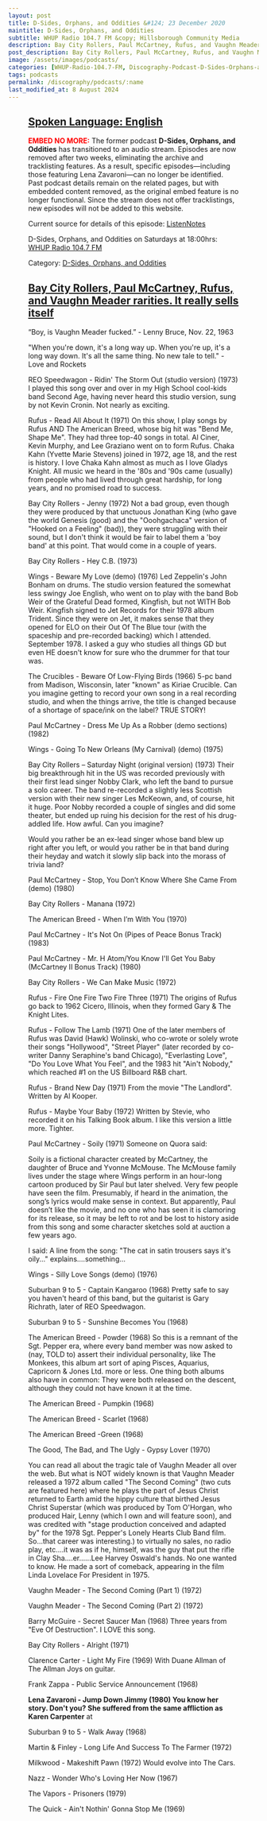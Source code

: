 ```yaml
---
layout: post
title: D-Sides, Orphans, and Oddities &#124; 23 December 2020
maintitle: D-Sides, Orphans, and Oddities
subtitle: WHUP Radio 104.7 FM &copy; Hillsborough Community Media
description: Bay City Rollers, Paul McCartney, Rufus, and Vaughn Meader rarities. It really sells itself.
post_description: Bay City Rollers, Paul McCartney, Rufus, and Vaughn Meader rarities. It really sells itself.
image: /assets/images/podcasts/
categories: [WHUP-Radio-104.7-FM, Discography-Podcast-D-Sides-Orphans-and-Oddities, OnThisDay23December]
tags: podcasts
permalink: /discography/podcasts/:name
last_modified_at: 8 August 2024
---
```


<figure class="fig3">
<div class="CardLayout">
<div class="CardItem"><h2 id="infobox1" class="infobox"><a href="#infobox1">Spoken Language: English</a></h2></div>
<div class="CardItem split">
<p><span style="color: #ff0000; font-weight: bold;">EMBED NO MORE:</span> The former podcast <strong>D-Sides, Orphans, and Oddities</strong> has transitioned to an audio stream. Episodes are now removed after two weeks, eliminating the archive and tracklisting features. As a result, specific episodes—including those featuring Lena Zavaroni—can no longer be identified. Past podcast details remain on the related pages, but with embedded content removed, as the original embed feature is no longer functional. Since the stream does not offer tracklistings, new episodes will not be added to this website.</p>
<p>Current source for details of this episode: <a class="external-link" href="https://www.listennotes.com/podcasts/d-sides-orphans/bay-city-rollers-paul-sbw07qlUBrG/">ListenNotes</a></p>
<p>D-Sides, Orphans, and Oddities on Saturdays at 18:00hrs: <a class="external-link" href="https://whupfm.org/show/d-sides-orphans-oddities/">WHUP Radio 104.7 FM</a></p>
<p>Category: <a href="/category/d-sides-orphans-and-oddities">D-Sides, Orphans, and Oddities</a></p>
</div>
</div>
</figure>

<figure class="fig3">
<div class="CardLayout">
<div class="CardItem"><h2 id="infobox2" class="infobox"><a href="#infobox2">Bay City Rollers, Paul McCartney, Rufus, and Vaughn Meader rarities. It really sells itself</a></h2></div>
<div class="CardItem split">
<p>“Boy, is Vaughn Meader fucked.” - Lenny Bruce, Nov. 22, 1963</p>
<p>"When you're down, it's a long way up. When you're up, it's a long way down. It's all the same thing. No new tale to tell." - Love and Rockets</p>
<p>REO Speedwagon - Ridin' The Storm Out (studio version) (1973) I played this song over and over in my High School cool-kids band Second Age, having never heard this studio version, sung by not Kevin Cronin. Not nearly as exciting.</p>
<p>Rufus - Read All About It (1971) On this show, I play songs by Rufus AND The American Breed, whose big hit was "Bend Me, Shape Me".  They had three top-40 songs in total. Al Ciner, Kevin Murphy, and Lee Graziano went on to form Rufus. Chaka Kahn (Yvette Marie Stevens) joined in 1972, age 18, and the rest is history. I love Chaka Kahn almost as much as I love Gladys Knight. All music we heard in the '80s and '90s came (usually) from people who had lived through great hardship, for long years, and no promised road to success.</p>
<p>Bay City Rollers - Jenny (1972) Not a bad group, even though they were produced by that unctuous Jonathan King (who gave the world Genesis (good) and the "Ooohgachaca" version of "Hooked on a Feeling" (bad)), they were struggling with their sound, but I don't think it would be fair to label them a 'boy band' at this point. That would come in a couple of years.</p>
<p>Bay City Rollers - Hey C.B. (1973)</p>
<p>Wings - Beware My Love (demo) (1976) Led Zeppelin's John Bonham on drums. The studio version featured the somewhat less swingy Joe English, who went on to play with the band Bob Weir of the Grateful Dead formed, Kingfish, but not WITH Bob Weir. Kingfish signed to Jet Records for their 1978 album Trident. Since they were on Jet, it makes sense that they opened for ELO on their Out Of The Blue tour (with the spaceship and pre-recorded backing) which I attended. September 1978. I asked a guy who studies all things GD but even HE doesn't know for sure who the drummer for that tour was.</p>
<p>The Crucibles - Beware Of Low-Flying Birds (1966) 5-pc band from Madison, Wisconsin, later "known" as Kiriae Crucible. Can you imagine getting to record your own song in a real recording studio, and when the things arrive, the title is changed because of a shortage of space/ink on the label? TRUE STORY!</p>
<p>Paul McCartney - Dress Me Up As a Robber (demo sections) (1982)</p>
<p>Wings - Going To New Orleans (My Carnival) (demo) (1975)</p>
<p>Bay City Rollers – Saturday Night (original version) (1973) Their big breakthrough hit in the US was recorded previously with their first lead singer Nobby Clark, who left the band to pursue a solo career. The band re-recorded a slightly less Scottish version with their new singer Les McKeown, and, of course, hit it huge. Poor Nobby recorded a couple of singles and did some theater, but ended up ruing his decision for the rest of his drug-addled life. How awful. Can you imagine?</p>
<p>Would you rather be an ex-lead singer whose band blew up right after you left, or would you rather be in that band during their heyday and watch it slowly slip back into the morass of trivia land?</p>
<p>Paul McCartney - Stop, You Don’t Know Where She Came From (demo) (1980)</p>
<p>Bay City Rollers - Manana (1972)</p>
<p>The American Breed - When I’m With You (1970)</p>
<p>Paul McCartney - It's Not On (Pipes of Peace Bonus Track) (1983)</p>
<p>Paul McCartney - Mr. H Atom/You Know I'll Get You Baby (McCartney II Bonus Track) (1980)</p>
<p>Bay City Rollers - We Can Make Music (1972)</p>
<p>Rufus - Fire One Fire Two Fire Three (1971) The origins of Rufus go back to 1962 Cicero, Illinois, when they formed Gary & The Knight Lites.</p>
<p>Rufus - Follow The Lamb (1971) One of the later members of Rufus was David (Hawk) Wolinski, who co-wrote or solely wrote their songs "Hollywood", "Street Player" (later recorded by co-writer Danny Seraphine's band Chicago), "Everlasting Love", "Do You Love What You Feel", and the 1983 hit "Ain't Nobody," which reached #1 on the US Billboard R&B chart.</p>
<p>Rufus - Brand New Day (1971) From the movie "The Landlord". Written by Al Kooper.</p>
<p>Rufus - Maybe Your Baby (1972) Written by Stevie, who recorded it on his Talking Book album. I like this version a little more. Tighter.</p>
<p>Paul McCartney - Soily (1971) Someone on Quora said:</p>
<p>Soily is a fictional character created by McCartney, the daughter of Bruce and Yvonne McMouse. The McMouse family lives under the stage where Wings perform in an hour-long cartoon produced by Sir Paul but later shelved. Very few people have seen the film. Presumably, if heard in the animation, the song’s lyrics would make sense in context. But apparently, Paul doesn’t like the movie, and no one who has seen it is clamoring for its release, so it may be left to rot and be lost to history aside from this song and some character sketches sold at auction a few years ago.</p>
<p>I said: A line from the song: "The cat in satin trousers says it's oily..." explains....something...</p>
<p>Wings - Silly Love Songs (demo) (1976)</p>
<p>Suburban 9 to 5 - Captain Kangaroo (1968) Pretty safe to say you haven't heard of this band, but the guitarist is Gary Richrath, later of REO Speedwagon.</p>
<p>Suburban 9 to 5 - Sunshine Becomes You (1968)</p>
<p>The American Breed - Powder (1968) So this is a remnant of the Sgt. Pepper era, where every band member was now asked to (nay, TOLD to) assert their individual personality, like The Monkees, this album art sort of aping Pisces, Aquarius, Capricorn & Jones Ltd. more or less. One thing both albums also have in common: They were both released on the descent, although they could not have known it at the time.</p>
<p>The American Breed - Pumpkin (1968)</p>
<p>The American Breed - Scarlet (1968)</p>
<p>The American Breed -Green (1968)</p>
<p>The Good, The Bad, and The Ugly - Gypsy Lover (1970)</p>
<p>You can read all about the tragic tale of Vaughn Meader all over the web. But what is NOT widely known is that Vaughn Meader released a 1972 album called "The Second Coming" (two cuts are featured here) where he plays the part of Jesus Christ returned to Earth amid the hippy culture that birthed Jesus Christ Superstar (which was produced by Tom O'Horgan, who produced Hair, Lenny (which I own and will feature soon), and was credited with "stage production conceived and adapted by" for the 1978 Sgt. Pepper's Lonely Hearts Club Band film. So...that career was interesting.) to virtually no sales, no radio play, etc....it was as if he, himself, was the guy that put the rifle in Clay Sha....er......Lee Harvey Oswald's hands. No one wanted to know. He made a sort of comeback, appearing in the film Linda Lovelace For President in 1975.</p>
<p>Vaughn Meader - The Second Coming (Part 1) (1972)</p>
<p>Vaughn Meader - The Second Coming (Part 2) (1972)</p>
<p>Barry McGuire - Secret Saucer Man (1968) Three years from "Eve Of Destruction". I LOVE this song.</p>
<p>Bay City Rollers - Alright (1971)</p>
<p>Clarence Carter - Light My Fire (1969) With Duane Allman of The Allman Joys on guitar.</p>
<p>Frank Zappa - Public Service Announcement (1968)</p>
<p><strong>Lena Zavaroni - Jump Down Jimmy (1980) You know her story. Don't you? She suffered from the same affliction as Karen Carpenter</strong> at</p>
<p>Suburban 9 to 5 - Walk Away (1968)</p>
<p>Martin & Finley - Long Life And Success To The Farmer (1972)</p>
<p>Milkwood - Makeshift Pawn (1972) Would evolve into The Cars.</p>
<p>Nazz - Wonder Who's Loving Her Now (1967)</p>
<p>The Vapors - Prisoners (1979)</p>
<p>The Quick - Ain't Nothin' Gonna Stop Me (1969)</p>
</div>
</div>
</figure>

